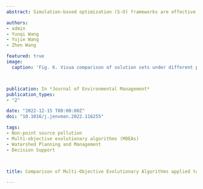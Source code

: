 ```yaml
---
abstract: Simulation-based optimization (S-O) frameworks are effective in developing cost-effective watershed management strategies, where optimization algorithms have substantial effect on the quality of strategies. Despite the development and improvement of multi-objective evolutionary algorithms (MOEAs) provide more robust alternatives for optimization, they typically have limited applications in real-world decision contexts. In this study, three advanced MOEAs, including NSGA-II, MOEA/D and NSGA-III, were introduced into the S-O framework and applied to a real-world watershed management problem, and their performance and characteristics were quantified through performance metrics. Results show that a higher crossover or mutation probability do not necessarily promote convergence and diversity of solutions, while a larger generation and population size is helpful for MOEAs to find high-quality solutions. Compared to the other two MOEAs, NSGA-II consistently exhibits robust performance in finding solutions with good convergence and high diversity, and provides more options at the same computational cost, while the degenerate Pareto front of the proposed watershed management problem may account for the poor performance of MOEA/D and NSGA-III in terms of diversity. For a 10% TN or TP reduction target, the average cost of the NSGA-II optimized strategies is 32.22% or 47.83% of the commonly used strategies. In addition, this study also discussed the development of resilient watershed management to buffer the impacts of climate change on aquatic system, the incorporation of fuzzy programming into the S-O framework to develop robust watershed management strategies under uncertainty, and the application of machine learning-based surrogate models to reduce computational cost of the S-O framework. These results can contribute to the understanding of MOEAs and provide useful guidance to decision makers.

authors:
- admin
- Yunqi Wang
- Yujie Wang
- Zhen Wang

featured: true
image:
  caption: 'Fig. 6. Visua comparison of solution sets under different parameter settings'



publication: In *Journal of Environmental Management*
publication_types:
- "2"

date: "2022-12-15 T00:00:00Z"
doi: "10.1016/j.jenvman.2022.116255"

tags:
- Non-point source pollution
- Multi-objective evolutionary algorithms (MOEAs)
- Watershed Planning and Management
- Decision Support



title: Comparison of Multi-Objective Evolutionary Algorithms applied to watershed management problem

---
```


